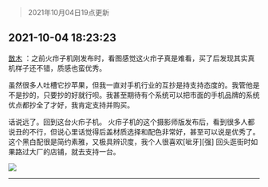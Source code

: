 > 2021年10月04日19点更新
<link rel="stylesheet" href="https://cdn.jsdelivr.net/gh/taotie6/sampleJSON@main/css/photo_show.css">
<meta name="referrer" content="no-referrer" />


 ## 2021-10-04 18:23:23 

 [㪚木](https://www.coolapk.com/feed/30460081?shareKey=ODE4ZWZmODZlMDMwNjE1YWRlYzg~) ：之前火疖子机刚发布时，看图感觉这火疖子真是难看，买了后发现其实真机样子还不错，质感也蛮优秀。

虽然很多人吐槽它抄苹果，但我一直对手机行业的互抄是持支持态度的。我管他是不是抄的，只要抄的好就行呗。我甚至期待有个系统可以把市面的手机品牌的系统优点都抄全了才好，我肯定支持并购买。<!--break-->

话说远了。回到这台火疖子机。
火疖子机的这个摄影师版发布后，看到很多人都说丑的不行，但说心里话觉得后盖材质选择和配色非常好，甚至可以说是优秀了。这个黑白配很是简约素雅，又极具辨识度，我个人很喜欢[呲牙][强]
回头逛街时如果路过大厂的店铺，就去支持一台。 

<div class="album">
<img class="img-item" src="http://image.coolapk.com/feed/2021/0719/22/1081091_af8aad1f_6549_5893@218x218.gif" />
</div>

 ------- 

